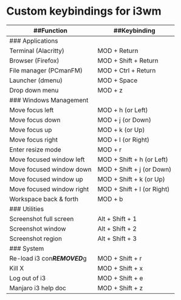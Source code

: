 # Custom keybindings for i3wm

|##Function              |##Keybinding         |
|------------------------|---------------------|
|### Applications        |                      
|Terminal (Alacritty)    |MOD + Return         |
|Browser (Firefox)       |MOD + Shift + Return |
|File manager (PCmanFM)  |MOD + Ctrl + Return  |
|Launcher (dmenu)        |MOD + Space          |
|Drop down menu          |MOD + z              |
|### Windows Management  |
|Move focus left         |MOD + h (or Left)    |
|Move focus down         |MOD + j (or Down)    |
|Move focus up           |MOD + k (or Up)      |
|Move focus right        |MOD + l (or Right)   |
|Enter resize mode       |MOD + r              |
|Move focused window left  |MOD + Shift + h (or Left)    |
|Move focused window down  |MOD + Shift + j (or Down)    |
|Move focused window up    |MOD + Shift + k (or Up)      |
|Move focused window right |MOD + Shift + l (or Right)   |
|Workspace back & forth    |MOD + b            |
|### Utilities           |
|Screenshot full screen  |Alt + Shift + 1      |
|Screenshot window       |Alt + Shift + 2      |
|Screenshot region       |Alt + Shift + 3      |
|### System              |                  
|Re-load i3 con***REMOVED***g       |MOD + Shift + r      |
|Kill X                  |MOD + Shift + x      |
|Log out of i3           |MOD + Shift + e
|Manjaro i3 help doc     |MOD + Shift + z      |
